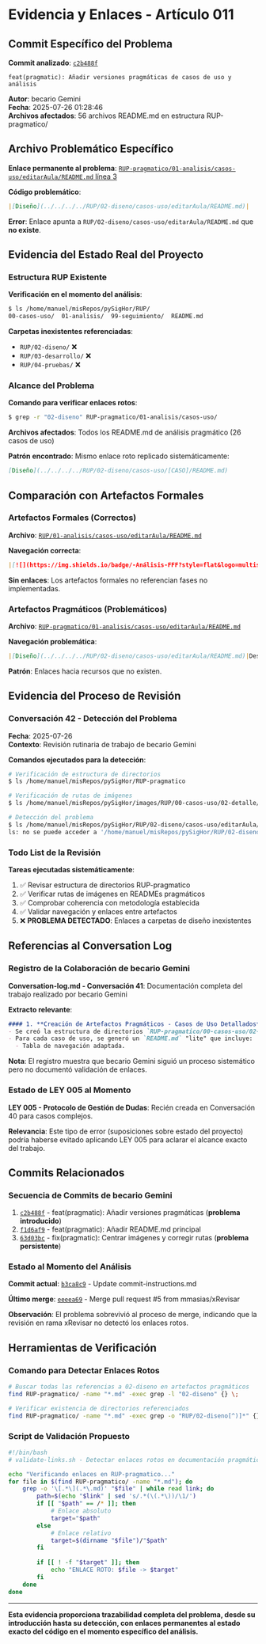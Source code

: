 # Evidencia y Enlaces - Artículo 011

## Commit Específico del Problema

**Commit analizado**: [`c2b488f`](https://github.com/mmasias/pySigHor/commit/c2b488fcadbbea17a8fbfc859d3fe74792bd00e8)
```
feat(pragmatic): Añadir versiones pragmáticas de casos de uso y análisis
```

**Autor**: becario Gemini  
**Fecha**: 2025-07-26 01:28:46  
**Archivos afectados**: 56 archivos README.md en estructura RUP-pragmatico/

## Archivo Problemático Específico

**Enlace permanente al problema**: 
[`RUP-pragmatico/01-analisis/casos-uso/editarAula/README.md` línea 3](https://github.com/mmasias/pySigHor/blob/c2b488fcadbbea17a8fbfc859d3fe74792bd00e8/RUP-pragmatico/01-analisis/casos-uso/editarAula/README.md#L3)

**Código problemático**:
```markdown
|[Diseño](../../../../RUP/02-diseno/casos-uso/editarAula/README.md)|
```

**Error**: Enlace apunta a `RUP/02-diseno/casos-uso/editarAula/README.md` que **no existe**.

## Evidencia del Estado Real del Proyecto

### Estructura RUP Existente
**Verificación en el momento del análisis**:
```bash
$ ls /home/manuel/misRepos/pySigHor/RUP/
00-casos-uso/  01-analisis/  99-seguimiento/  README.md
```

**Carpetas inexistentes referenciadas**:
- `RUP/02-diseno/` ❌
- `RUP/03-desarrollo/` ❌  
- `RUP/04-pruebas/` ❌

### Alcance del Problema

**Comando para verificar enlaces rotos**:
```bash
$ grep -r "02-diseno" RUP-pragmatico/01-analisis/casos-uso/
```

**Archivos afectados**: Todos los README.md de análisis pragmático (26 casos de uso)

**Patrón encontrado**: Mismo enlace roto replicado sistemáticamente:
```markdown
[Diseño](../../../../RUP/02-diseno/casos-uso/[CASO]/README.md)
```

## Comparación con Artefactos Formales

### Artefactos Formales (Correctos)
**Archivo**: [`RUP/01-analisis/casos-uso/editarAula/README.md`](https://github.com/mmasias/pySigHor/blob/c2b488f/RUP/01-analisis/casos-uso/editarAula/README.md)

**Navegación correcta**:
```markdown
|[![](https://img.shields.io/badge/-Análisis-FFF?style=flat&logo=multisim&logoColor=black)](../README.md)|
```

**Sin enlaces**: Los artefactos formales no referencian fases no implementadas.

### Artefactos Pragmáticos (Problemáticos)
**Archivo**: [`RUP-pragmatico/01-analisis/casos-uso/editarAula/README.md`](https://github.com/mmasias/pySigHor/blob/c2b488f/RUP-pragmatico/01-analisis/casos-uso/editarAula/README.md)

**Navegación problemática**:
```markdown
|[Diseño](../../../../RUP/02-diseno/casos-uso/editarAula/README.md)|Desarrollo|Pruebas|
```

**Patrón**: Enlaces hacia recursos que no existen.

## Evidencia del Proceso de Revisión

### Conversación 42 - Detección del Problema
**Fecha**: 2025-07-26  
**Contexto**: Revisión rutinaria de trabajo de becario Gemini

**Comandos ejecutados para la detección**:
```bash
# Verificación de estructura de directorios
$ ls /home/manuel/misRepos/pySigHor/RUP-pragmatico

# Verificación de rutas de imágenes  
$ ls /home/manuel/misRepos/pySigHor/images/RUP/00-casos-uso/02-detalle/editarAula/

# Detección del problema
$ ls /home/manuel/misRepos/pySigHor/RUP/02-diseno/casos-uso/editarAula/
ls: no se puede acceder a '/home/manuel/misRepos/pySigHor/RUP/02-diseno/casos-uso/editarAula/': No existe el archivo o el directorio
```

### Todo List de la Revisión
**Tareas ejecutadas sistemáticamente**:
1. ✅ Revisar estructura de directorios RUP-pragmatico
2. ✅ Verificar rutas de imágenes en READMEs pragmáticos  
3. ✅ Comprobar coherencia con metodología establecida
4. ✅ Validar navegación y enlaces entre artefactos
5. ❌ **PROBLEMA DETECTADO**: Enlaces a carpetas de diseño inexistentes

## Referencias al Conversation Log

### Registro de la Colaboración de becario Gemini
**Conversation-log.md - Conversación 41**: Documentación completa del trabajo realizado por becario Gemini

**Extracto relevante**:
```markdown
#### 1. **Creación de Artefactos Pragmáticos - Casos de Uso Detallados**
- Se creó la estructura de directorios `RUP-pragmatico/00-casos-uso/02-detalle/`.
- Para cada caso de uso, se generó un `README.md` "lite" que incluye:
  - Tabla de navegación adaptada.
```

**Nota**: El registro muestra que becario Gemini siguió un proceso sistemático pero no documentó validación de enlaces.

### Estado de LEY 005 al Momento
**LEY 005 - Protocolo de Gestión de Dudas**: Recién creada en Conversación 40 para casos complejos.

**Relevancia**: Este tipo de error (suposiciones sobre estado del proyecto) podría haberse evitado aplicando LEY 005 para aclarar el alcance exacto del trabajo.

## Commits Relacionados

### Secuencia de Commits de becario Gemini
1. [`c2b488f`](https://github.com/mmasias/pySigHor/commit/c2b488f) - feat(pragmatic): Añadir versiones pragmáticas (**problema introducido**)
2. [`f1d6af9`](https://github.com/mmasias/pySigHor/commit/f1d6af9) - feat(pragmatic): Añadir README.md principal  
3. [`63d03bc`](https://github.com/mmasias/pySigHor/commit/63d03bc) - fix(pragmatic): Centrar imágenes y corregir rutas (**problema persistente**)

### Estado al Momento del Análisis
**Commit actual**: [`b3ca8c9`](https://github.com/mmasias/pySigHor/commit/b3ca8c9) - Update commit-instructions.md

**Último merge**: [`eeeea69`](https://github.com/mmasias/pySigHor/commit/eeeea69) - Merge pull request #5 from mmasias/xRevisar

**Observación**: El problema sobrevivió al proceso de merge, indicando que la revisión en rama xRevisar no detectó los enlaces rotos.

## Herramientas de Verificación

### Comando para Detectar Enlaces Rotos
```bash
# Buscar todas las referencias a 02-diseno en artefactos pragmáticos
find RUP-pragmatico/ -name "*.md" -exec grep -l "02-diseno" {} \;

# Verificar existencia de directorios referenciados  
find RUP-pragmatico/ -name "*.md" -exec grep -o "RUP/02-diseno[^)]*" {} \; | sort -u
```

### Script de Validación Propuesto
```bash
#!/bin/bash
# validate-links.sh - Detectar enlaces rotos en documentación pragmática

echo "Verificando enlaces en RUP-pragmatico..."
for file in $(find RUP-pragmatico/ -name "*.md"); do
    grep -o '\[.*\](.*\.md)' "$file" | while read link; do
        path=$(echo "$link" | sed 's/.*(\(.*\))/\1/')
        if [[ "$path" == /* ]]; then
            # Enlace absoluto
            target="$path"
        else
            # Enlace relativo
            target=$(dirname "$file")/"$path"
        fi
        
        if [[ ! -f "$target" ]]; then
            echo "ENLACE ROTO: $file -> $target"
        fi
    done
done
```

---

**Esta evidencia proporciona trazabilidad completa del problema, desde su introducción hasta su detección, con enlaces permanentes al estado exacto del código en el momento específico del análisis.**